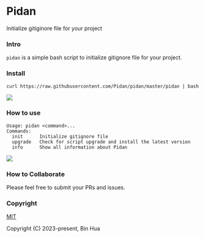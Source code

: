 # Pidan
Initialize gitiginore file for your project

### Intro

`pidan` is a simple bash script to initialize gitignore file for your project.

### Install

```
curl https://raw.githubusercontent.com/Pidan/pidan/master/pidan | bash
```

![](screenshots_screenshots_install_info_upgrade.png)

### How to use

```
Usage: pidan <command>...
Commands:
  init      Initialize gitignore file
  upgrade   Check for script upgrade and install the latest version
  info      Show all information about Pidan
```

![](screenshots_screenshots_init.png)

### How to Collaborate

Please feel free to submit your PRs and issues.

### Copyright

[MIT](LICENSE)

Copyright (C) 2023-present, Bin Hua